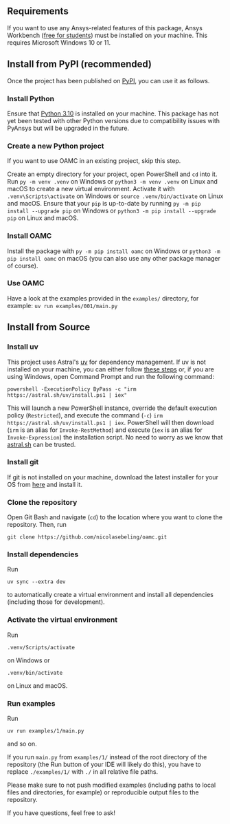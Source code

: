 ## Requirements

If you want to use any Ansys-related features of this package, Ansys Workbench ([free for students](https://www.ansys.com/academic/students/ansys-student)) must be installed on your machine. This requires Microsoft Windows 10 or 11.

## Install from PyPI (recommended)

Once the project has been published on [PyPI](https://pypi.org), you can use it as follows.

### Install Python

Ensure that [Python 3.10](https://www.python.org/downloads/) is installed on your machine. This package has not yet been tested with other Python versions due to compatibility issues with PyAnsys but will be upgraded in the future.

### Create a new Python project

If you want to use OAMC in an existing project, skip this step.

Create an empty directory for your project, open PowerShell and `cd` into it. Run `py -m venv .venv` on Windows or `python3 -m venv .venv` on Linux and macOS to create a new virtual environment. Activate it with `.venv\Scripts\activate` on Windows or `source .venv/bin/activate` on Linux and macOS. Ensure that your `pip` is up-to-date by running `py -m pip install --upgrade pip` on Windows or `python3 -m pip install --upgrade pip` on Linux and macOS.

### Install OAMC

Install the package with `py -m pip install oamc` on Windows or `python3 -m pip install oamc` on macOS (you can also use any other package manager of course).

### Use OAMC

Have a look at the examples provided in the `examples/` directory, for example: `uv run examples/001/main.py`

## Install from Source

### Install uv

This project uses Astral's [uv](https://docs.astral.sh/uv/) for dependency management. If uv is not installed on your machine, you can either follow [these steps](https://docs.astral.sh/uv/getting-started/installation/) or, if you are using Windows, open Command Prompt and run the following command:

```
powershell -ExecutionPolicy ByPass -c "irm https://astral.sh/uv/install.ps1 | iex"
```

This will launch a new PowerShell instance, override the default execution policy (`Restricted`), and execute the command (`-c`) `irm https://astral.sh/uv/install.ps1 | iex`. PowerShell will then download (`irm` is an alias for `Invoke-RestMethod`) and execute (`iex` is an alias for `Invoke-Expression`) the installation script. No need to worry as we know that [astral.sh](https://astral.sh) can be trusted.

### Install git

If git is not installed on your machine, download the latest installer for your OS from [here](https://git-scm.com/downloads) and install it.

### Clone the repository

Open Git Bash and navigate (`cd`) to the location where you want to clone the repository. Then, run
```
git clone https://github.com/nicolasebeling/oamc.git
```

### Install dependencies

Run
```
uv sync --extra dev
```
to automatically create a virtual environment and install all dependencies (including those for development).

### Activate the virtual environment

Run
```
.venv/Scripts/activate
```
on Windows or
```
.venv/bin/activate
```
on Linux and macOS.

### Run examples

Run
```
uv run examples/1/main.py
```
and so on.

If you run `main.py` from `examples/1/` instead of the root directory of the repository (the Run button of your IDE will likely do this), you have to replace `./examples/1/` with `./` in all relative file paths.

Please make sure to not push modified examples (including paths to local files and directories, for example) or reproducible output files to the repository.

If you have questions, feel free to ask!
